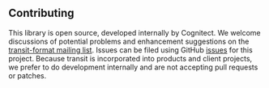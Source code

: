 ## Contributing

This library is open source, developed internally by Cognitect. We welcome discussions of potential problems and enhancement suggestions on the [transit-format mailing list](https://groups.google.com/forum/#!forum/transit-format). Issues can be filed using GitHub [issues](https://github.com/cognitect/transit-ruby/issues) for this project. Because transit is incorporated into products and client projects, we prefer to do development internally and are not accepting pull requests or patches.
